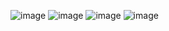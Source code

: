 ![image](https://github.com/user-attachments/assets/2d6bc27d-135d-4dae-a22d-b5589f256b0b)
![image](https://github.com/user-attachments/assets/0a980d72-6d70-4141-90de-72abefa2295c)
![image](https://github.com/user-attachments/assets/856cd221-ee43-4faa-a7a1-9ed97379ed29)
![image](https://github.com/user-attachments/assets/548966b1-8cc1-446b-aa3e-da87808f27ec)

